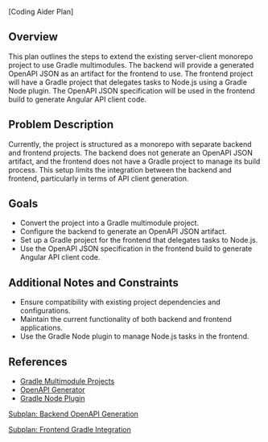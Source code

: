 [Coding Aider Plan]

## Overview
This plan outlines the steps to extend the existing server-client monorepo project to use Gradle multimodules. The backend will provide a generated OpenAPI JSON as an artifact for the frontend to use. The frontend project will have a Gradle project that delegates tasks to Node.js using a Gradle Node plugin. The OpenAPI JSON specification will be used in the frontend build to generate Angular API client code.

## Problem Description
Currently, the project is structured as a monorepo with separate backend and frontend projects. The backend does not generate an OpenAPI JSON artifact, and the frontend does not have a Gradle project to manage its build process. This setup limits the integration between the backend and frontend, particularly in terms of API client generation.

## Goals
- Convert the project into a Gradle multimodule project.
- Configure the backend to generate an OpenAPI JSON artifact.
- Set up a Gradle project for the frontend that delegates tasks to Node.js.
- Use the OpenAPI JSON specification in the frontend build to generate Angular API client code.

## Additional Notes and Constraints
- Ensure compatibility with existing project dependencies and configurations.
- Maintain the current functionality of both backend and frontend applications.
- Use the Gradle Node plugin to manage Node.js tasks in the frontend.

## References
- [Gradle Multimodule Projects](https://docs.gradle.org/current/userguide/multi_project_builds.html)
- [OpenAPI Generator](https://openapi-generator.tech/)
- [Gradle Node Plugin](https://github.com/node-gradle/gradle-node-plugin)

<!-- SUBPLAN:gradle_multimodule_backend -->
[Subplan: Backend OpenAPI Generation](gradle_multimodule_backend.md)
<!-- END_SUBPLAN -->

<!-- SUBPLAN:gradle_multimodule_frontend -->
[Subplan: Frontend Gradle Integration](gradle_multimodule_frontend.md)
<!-- END_SUBPLAN -->
